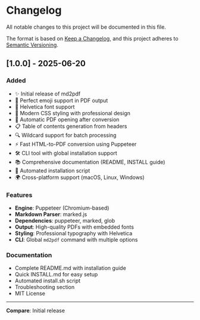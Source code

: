 # Changelog

All notable changes to this project will be documented in this file.

The format is based on [Keep a Changelog](https://keepachangelog.com/en/1.0.0/),
and this project adheres to [Semantic Versioning](https://semver.org/spec/v2.0.0.html).

## [1.0.0] - 2025-06-20

### Added
- ✨ Initial release of md2pdf
- 🎯 Perfect emoji support in PDF output
- 📝 Helvetica font support
- 🎨 Modern CSS styling with professional design
- 🔄 Automatic PDF opening after conversion
- 📋 Table of contents generation from headers
- 🔍 Wildcard support for batch processing
- ⚡ Fast HTML-to-PDF conversion using Puppeteer
- 🛠️ CLI tool with global installation support
- 📚 Comprehensive documentation (README, INSTALL guide)
- 🚀 Automated installation script
- 🌍 Cross-platform support (macOS, Linux, Windows)

### Features
- **Engine**: Puppeteer (Chromium-based)
- **Markdown Parser**: marked.js
- **Dependencies**: puppeteer, marked, glob
- **Output**: High-quality PDFs with embedded fonts
- **Styling**: Professional typography with Helvetica
- **CLI**: Global `md2pdf` command with multiple options

### Documentation
- Complete README.md with installation guide
- Quick INSTALL.md for easy setup
- Automated install.sh script
- Troubleshooting section
- MIT License

---

**Compare**: Initial release 
